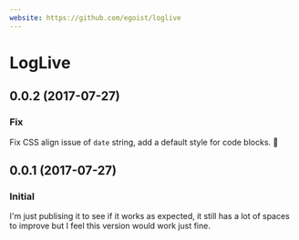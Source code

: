 ```yaml
---
website: https://github.com/egoist/loglive
---
```


# LogLive

## 0.0.2 (2017-07-27)

### Fix

Fix CSS align issue of `date` string, add a default style for code blocks. 💅

## 0.0.1 (2017-07-27)

### Initial

I'm just publising it to see if it works as expected, it still has a lot of spaces to improve but I feel this version would work just fine.
